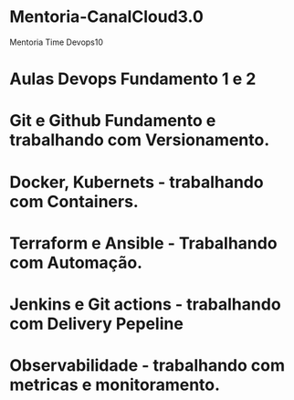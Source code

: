 # Mentoria-CanalCloud3.0
Mentoria Time Devops10

# Aulas Devops Fundamento 1 e 2
# Git e Github Fundamento e trabalhando com Versionamento.
# Docker, Kubernets - trabalhando com Containers.
# Terraform e Ansible - Trabalhando com Automação.
# Jenkins e Git actions - trabalhando com Delivery Pepeline
# Observabilidade - trabalhando com metricas e monitoramento.


